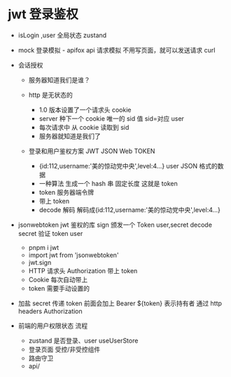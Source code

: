 # jwt 登录鉴权

- isLogin ,user 全局状态 zustand
- mock 登录模拟 - apifox api 请求模拟 不用写页面，就可以发送请求
  curl

- 会话授权

  - 服务器知道我们是谁？
  - http 是无状态的

    - 1.0 版本设置了一个请求头 cookie
    - server 种下一个 cookie 唯一的 sid 值 sid=对应 user
    - 每次请求中 从 cookie 读取到 sid
    - 服务器就知道是我们了

  - 登录和用户鉴权方案 JWT JSON Web TOKEN
    - {id:112,username:'美的惊动党中央',level:4...} user JSON 格式的数据
    - 一种算法 生成一个 hash 串 固定长度 这就是 token
    - token 服务器端令牌
    - 带上 token
    - decode 解码
      解码成{id:112,username:'美的惊动党中央',level:4...}

- jsonwebtoken
  jwt 鉴权的库
  sign 颁发一个 Token user,secret
  decode secret 验证 token user

  - pnpm i jwt
  - import jwt from 'jsonwebtoken'
  - jwt.sign
  - HTTP 请求头 Authorization 带上 token
  - Cookie 每次自动带上
  - token 需要手动设置的

- 加盐
  secret
  传递 token 前面会加上 Bearer ${token} 表示持有者
  通过 http headers Authorization

- 前端的用户权限状态 流程
  - zustand
    是否登录、user useUserStore
  - 登录页面
    受控/非受控组件
  - 路由守卫
  - api/
